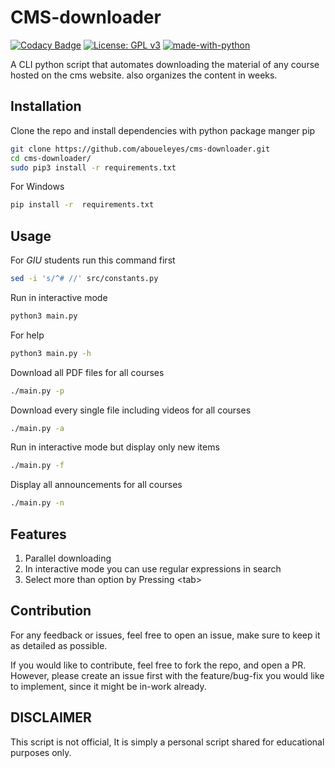# CMS-downloader
[![Codacy Badge](https://app.codacy.com/project/badge/Grade/010dce8825674274928fce14fa819335)](https://www.codacy.com/gh/aboueleyes/cms-downloader/dashboard?utm_source=github.com&amp;utm_medium=referral&amp;utm_content=aboueleyes/cms-downloader&amp;utm_campaign=Badge_Grade)
[![License: GPL v3](https://img.shields.io/badge/License-GPLv3-blue.svg)](https://www.gnu.org/licenses/gpl-3.0)
[![made-with-python](https://img.shields.io/badge/Made%20with-Python-1f425f.svg)](https://www.python.org/)

A CLI python script that automates downloading  the material of any course hosted on the  cms website. also organizes the content in weeks.

## Installation
Clone the repo and install dependencies with python package manger pip

```bash
git clone https://github.com/aboueleyes/cms-downloader.git
cd cms-downloader/
sudo pip3 install -r requirements.txt
```
For Windows
```bash
pip install -r  requirements.txt
```

## Usage
For *GIU* students run this command first 
```bash
sed -i 's/^# //' src/constants.py 
```
Run in interactive mode
```bash
python3 main.py
```
For help
```bash
python3 main.py -h
```
Download all PDF files for all courses
```bash
./main.py -p
```
Download every single file including videos for all courses
```bash
./main.py -a
```
Run in interactive mode but display only new items
```bash
./main.py -f
```
Display all announcements for all courses
```bash
./main.py -n
```
## Features
1.  Parallel downloading
2.  In interactive mode you can use regular expressions in search <br>
3.  Select more than option by Pressing \<tab\>

## Contribution
For any feedback or issues, feel free to open an issue, make sure to keep it as detailed as possible.

If you would like to contribute, feel free to fork the repo, and open a PR. However, please create an issue first with the feature/bug-fix you would like to implement, since it might be in-work already.

## DISCLAIMER
This script is not official, It is simply a personal script shared  for educational purposes only.
